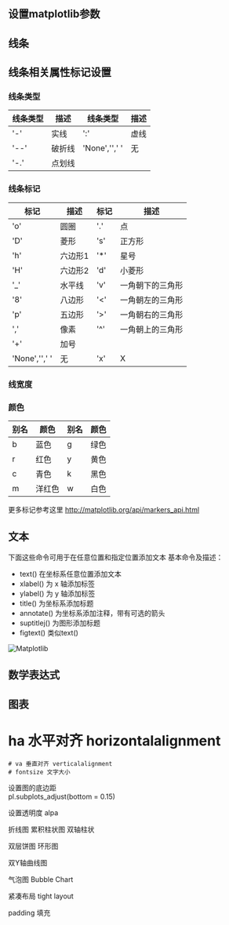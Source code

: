 ## 设置matplotlib参数



## 线条

## 线条相关属性标记设置

### 线条类型

|线条类型|描述|线条类型|描述|
|-|-|-|-|
|'-'|实线|':'|虚线|
|'--'|破折线|'None','',' '|无|
|'-.'|点划线|||


### 线条标记

|标记|描述|标记|描述|
|-|-|-|-|
|'o'|圆圈|'.'|点|
|'D'|菱形|'s'|正方形|
|'h'|六边形1|'*'|星号|
|'H'|六边形2|'d'|小菱形|
|'_'|水平线|'v'|一角朝下的三角形|
|'8'|八边形|'<'|一角朝左的三角形|
|'p'|五边形|'>'|一角朝右的三角形|
|','|像素|'^'|一角朝上的三角形|
|'+'|加号|||
|'None','',' '|无|'x'|X|

### 线宽度

### 颜色

|别名|颜色|别名|颜色|
|-|-|-|-|
|b|蓝色|g|绿色|
|r|红色|y|黄色|
|c|青色|k|黑色|
|m|洋红色|w|白色|


更多标记参考这里  <http://matplotlib.org/api/markers_api.html>



## 文本
下面这些命令可用于在任意位置和指定位置添加文本
基本命令及描述：

>
*  text()      在坐标系任意位置添加文本
*  xlabel()    为 x 轴添加标签
*  ylabel()    为 y 轴添加标签
*  title()     为坐标系添加标题
*  annotate()  为坐标系添加注释，带有可选的箭头
*  suptitlej() 为图形添加标题
*  figtext()   类似text()


![Matplotlib](http://matplotlib.org/_images/text_commands.png "matplotlib")

## 数学表达式


## 图表

# ha 水平对齐 horizontalalignment
    # va 垂直对齐 verticalalignment
    # fontsize 文字大小

设置图的底边距  
pl.subplots_adjust(bottom = 0.15)

设置透明度
alpa


折线图
累积柱状图
双轴柱状

双层饼图
环形图


双Y轴曲线图


气泡图
Bubble Chart

紧凑布局
tight layout  

padding 填充


